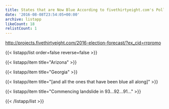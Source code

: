 ```yaml
---
title: States that are Now Blue According to fivethirtyeight.com's Polls-only Forecast
date: '2016-08-08T23:54:05+00:00'
archive: listapp
likeCount: 18
relistCount: 1
---
```


http://projects.fivethirtyeight.com/2016-election-forecast/?ex_cid=rrpromo

{{< listapp/list order=false reverse=false >}}

   {{< listapp/item title="Arizona" >}}

   {{< listapp/item title="Georgia" >}}

   {{< listapp/item title="[and all the ones that have been blue all along]" >}}

   {{< listapp/item title="Commencing landslide in 93...92...91..." >}}

{{< /listapp/list >}}
